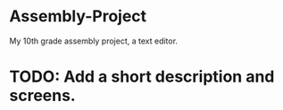 # Assembly-Project
My 10th grade assembly project, a text editor.

# TODO: Add a short description and screens.
